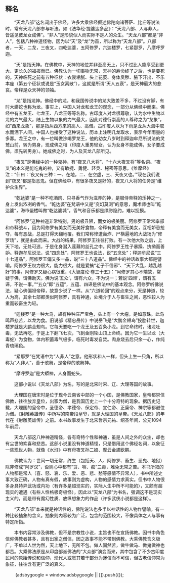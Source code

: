 ## 释名

　　“天龙八部”这名词出于佛经。许多大乘佛经叙述佛陀向诸菩萨、比丘等说法时，常有天龙八部参与听法。如《法华经·提婆达多品》：“天龙八部、人与非人，皆遥见彼龙女成佛”。“非人”是形貌似人而实际不是人的众生。“天龙八部”都是“非人”，包括八种神道怪物，因为以“天”及“龙”为首，所以称为“天龙八部”。八部者，一天，二龙，三夜叉，四乾达婆，五阿修罗，六迦楼罗，七紧那罗，八摩呼罗迦。

　　“天”是指天神。在佛教中，天神的地位并非至高无上，只不过比人能享受到更大、更长久的福报而已。佛教认为一切事物无常，天神的寿命终了之后，也是要死的。天神临死之前有五种征状：衣裳垢腻、头上花萎、身体臭秽、腋下汗出、不乐本座（第五个征状或说是“玉女离散”），这就是所谓“天人五衰”，是天神最大的悲哀。帝释是众天神的领袖。

　　“龙”是指龙神。佛经中的龙，和我国传说中的龙大致差不多，不过没有脚，有时大蟒蛇也称为龙。事实上，中国人对龙和龙王的观念，一部分从佛经中而来。佛经中有五龙王、七龙王、八龙王等等名称。古印度人对龙很尊敬，认为水中生物以龙的力气最大，陆上生物以象的力气最大，因此对德行崇高的人尊称之为“龙象”，如“西来龙象”，那是指从西方来的高人、高僧。古印度人以为下雨是龙从大海中取水而洒下人间。中国人也接受了这种说法，历本上注明几龙取水，表示今年雨量的多寡。龙王之中，有一位叫做沙竭罗龙王，他的幼女八岁时到释迦牟尼所说法的灵鹫山前，转为男身，现成佛之相（印度人重男轻女，认为女身不能成佛，女子要成佛，须先转男身）。她成佛之时，为人及天龙八部所见。

　　“夜叉”是佛经中的一种鬼神，有“夜叉八大将”、“十六大夜叉将”等名词。“夜叉”的本义是能吃鬼的神，又有敏捷、勇健、轻灵、秘密等意思。《维摩经》注：“什曰：‘夜叉有三种：一、在地，二、在空虚，三、天夜叉也。’”现在我们说到“夜叉”都是指恶鬼。但在佛经中，有很多夜叉是好的，夜叉八大将的任务是“维护众生界”。

　　“乾达婆”是一种不吃酒肉、只寻香气作为滋养的神，是服侍帝释的乐神之一，身上发出浓冽的香气。“乾达婆”在梵语中又是“变幻莫测”的意思，魔术师也叫“乾达婆”，海市蜃楼叫做“乾达婆城”。香气和音乐都是缥缈隐约，难以捉摸。

　　“阿修罗”这种神道非常特别，男的极丑陋，而女的极美丽。阿修罗王常常率部和帝释战斗，因为阿修罗有美女而无美好食物，帝释有美食而无美女，互相妒忌抢夺，每有恶战，总是打得天翻地覆。我们常称惨遭轰炸、尸横遍地的大战场为“修罗场”，就是由此而来。大战的结果，阿修罗王往往打败。有一次他大败之后，上天下地，无处可逃，于是化身潜入莲藕的丝孔之中。阿修罗王性子暴躁、执拗而善妒。释迦牟尼说法，说“四念处”，阿修罗王也说法，说“五念处”；释迦牟尼说“三十七道品”，阿修罗王偏又多一品，说“三十八道品”。佛经中的神话故事大都是譬喻。阿修罗王权力很大，能力很大，就是爱搞“老子不信邪”、“天下大乱，越乱越好”的事。阿修罗又疑心病很重，《大智度论·卷三十五》：“阿修罗其心不端故，常疑于佛，谓佛助天。佛为说‘五众’，谓有六众，不为说一；若说‘四谛’，谓有五谛，不说一事。”“五众”即“五蕴”，五蕴、四谛是佛法中的基本观念。阿修罗听佛说法，疑心佛偏袒帝释，故意少说了一样。从“六道轮回”的观点来分，天是神道，较人为高，其余七部都类似阿修罗，具有神通，处境介于人与畜生之间，恶性较人为重而较畜生为轻。

　　“迦楼罗”是一种大鸟，翅有种种庄严宝色，头上有一个大瘤，是如意珠。此鸟鸣声悲苦，以龙为食。旧说部《精忠岳传》中说岳飞是“大鹏金翅鸟”投胎转世，迦楼罗就是大鹏金翅鸟。它每天要吃一个龙王及五百条小龙。到它命终时，诸龙吐毒，无法再吃，于是上下翻飞七次，飞到金刚轮山顶上命终。因为它一生以龙（大毒蛇）为食物，体内积蓄毒气极多，临死时毒发自焚。肉身烧去后只余一心，作纯青琉璃色。

　　“紧那罗”在梵语中为“人非人”之意。他形状和人一样，但头上生一只角，所以称为“人非人”，善于歌舞，是帝释的歌舞神。

　　“摩呼罗迦”是大蟒神，人身而蛇头。

　　这部小说以《天龙八部》为名，写的是北宋时宋、辽、大理等国的故事。

　　大理国在唐宋时是位于现今云南省中部的一个小国，是佛教国家，皇帝都崇信佛教，往往放弃皇位，出家为僧，是我国历史上一个十分奇特的现象。据历史记载，大理国的皇帝中，圣德帝、孝德帝、保定帝、宣仁帝、正廉帝、神宗等都避位为僧。《射雕英雄传》中所写的南帝段皇爷，就是大理国的皇帝。《天龙八部》的年代在《射雕英雄传》之前。本书故事发生于北宋哲宗元祐、绍圣年间，公元1094年前后。

　　天龙八部这八种神道精怪，各有奇特个性和神通，虽是人间之外的众生，却也有尘世的欢喜和悲苦。这部小说里没有神道精怪，只是借用这个佛经名词，以象征一些现世人物，就像《水浒》中有母夜叉孙二娘、摩云金翅欧鹏。

　　佛教认为：世间一切无常，终生（包括天、人、阿修罗、畜生、恶鬼、地狱）除非修成“阿罗汉”，否则心中都有“贪、嗔、痴”三毒，难免无常之苦。本书所叙的人物都是常人（喜、怒、哀、乐、爱、恶、悲、愁等感情不异常人），书中所述史事大致正确，人物有真有假，故事则为虚构，人物的感情力求真实。但书中人物很多身具特异武功或内功（有许多是超现实的，实际人生中所不可能的），又颇有超现实的遭遇（有些人性格极奇极怪），因此以“天龙八部”为书名，强调这不是现实主义的，而是带有魔幻性质、放纵想象力的作品（许多武侠小说都是这样）。

　　“天龙八部”本来就是神话性的，佛陀说法也多半以神话性的人物作譬喻，有一种比较抽象的含义。抽象则内容较为广泛，包含的范围较大，不像具体之人与事有特定所指。

　　本书内容常涉及佛教，但不是宗教性小说，主旨也不在宣扬佛教。因书中角色信仰佛教者甚多，且有出家之僧侣，因之故事不能不带到佛教。大乘佛教含义极广，不单以人世为然，天上地下，无所不包。做人固然苦，做牛做马、做鬼做神也都苦。大乘佛法原是从印度部派佛法的“大众部”演变而来，其中包含了不少古印度民间的原始传说和信仰，现代人或觉其若干部分为迷信而不可信，但古老信仰常为象征，往往含有更广泛的真义。

　　&#13; (adsbygoogle = window.adsbygoogle || []).push({});&#13;